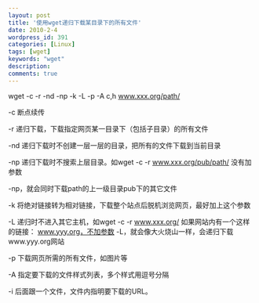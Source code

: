```yaml
---
layout: post
title: '使用wget递归下载某目录下的所有文件'
date: 2010-2-4
wordpress_id: 391
categories: [Linux]
tags: [wget]
keywords: "wget"
description: 
comments: true
---
```

wget -c -r -nd -np -k -L -p -A c,h www.xxx.org/path/

-c 断点续传

-r 递归下载，下载指定网页某一目录下（包括子目录）的所有文件

-nd 递归下载时不创建一层一层的目录，把所有的文件下载到当前目录

-np 递归下载时不搜索上层目录。如wget -c -r www.xxx.org/pub/path/ 没有加参数

-np，就会同时下载path的上一级目录pub下的其它文件

-k 将绝对链接转为相对链接，下载整个站点后脱机浏览网页，最好加上这个参数

-L 递归时不进入其它主机，如wget -c -r www.xxx.org/ 如果网站内有一个这样的链接： www.yyy.org，不加参数 -L，就会像大火烧山一样，会递归下载www.yyy.org网站

-p 下载网页所需的所有文件，如图片等

-A 指定要下载的文件样式列表，多个样式用逗号分隔

-i 后面跟一个文件，文件内指明要下载的URL。
